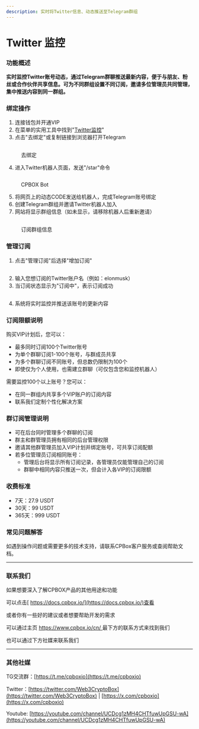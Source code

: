```yaml
---
description: 实时将Twitter信息、动态推送至Telegram群组
---
```


# Twitter 监控

### 功能概述

**实时监控Twitter账号动态，通过Telegram群聊推送最新内容，便于与朋友、粉丝或合作伙伴共享信息。可为不同群组设置不同订阅，邀请多位管理员共同管理，集中推送内容到同一群组。**

### 绑定操作

1. 连接钱包并开通VIP
2. 在菜单的实用工具中找到"[Twitter监控](https://www.cpbox.io/cn/twitter/bind)"
3. 点击"去绑定"或复制链接到浏览器打开Telegram

<figure><img src="https://www.cpbox.io/cpfiles/2024-05-21/d1f8tutt40katltrqv.png" alt=""><figcaption><p>去绑定</p></figcaption></figure>

4. 进入Twitter机器人页面，发送"/star"命令

<figure><img src="https://www.cpbox.io/cpfiles/2024-05-22/d1fzdth31jnltmcgrm.png" alt=""><figcaption><p>CPBOX Bot</p></figcaption></figure>

5. 将网页上的动态CODE发送给机器人，完成Telegram账号绑定
6. 创建Telegram群组并邀请Twitter机器人加入
7. 网站将显示群组信息（如未显示，请移除机器人后重新邀请）

<figure><img src="https://www.cpbox.io/cpfiles/2024-05-24/d1hp8l34oza0erlxxv.png" alt=""><figcaption><p>订阅群组信息</p></figcaption></figure>

### 管理订阅

1. 点击"管理订阅"后选择"增加订阅"

<figure><img src="https://www.cpbox.io/cpfiles/2024-05-24/d1hpekrnktmyztg9gn.png" alt=""><figcaption></figcaption></figure>

2. 输入您想订阅的Twitter账户名（例如：elonmusk）
3. 当订阅状态显示为"订阅中"，表示订阅成功

<figure><img src="https://www.cpbox.io/cpfiles/2024-05-21/d1f8w9jf2hcnwajntd.png" alt=""><figcaption></figcaption></figure>

4. 系统将实时监控并推送该账号的更新内容

### 订阅限额说明

购买VIP计划后，您可以：

* 最多同时订阅100个Twitter账号
* 为单个群聊订阅1-100个账号，与群成员共享
* 为多个群聊订阅不同账号，但总数仍限制为100个
* 即使仅为个人使用，也需建立群聊（可仅包含您和监控机器人）

需要监控100个以上账号？您可以：

* 在同一群组内共享多个VIP账户的订阅内容
* 联系我们定制个性化解决方案

### 群订阅管理说明

* 可在后台同时管理多个群聊的订阅
* 群主和群管理员拥有相同的后台管理权限
* 邀请其他群管理员加入VIP计划并绑定账号，可共享订阅配额
* 若多位管理员订阅相同账号：
  * 管理后台将显示所有订阅记录，各管理员仅能管理自己的订阅
  * 群聊中相同内容只推送一次，但会计入各VIP的订阅限额

### 收费标准

* 7天：27.9 USDT
* 30天：99 USDT
* 365天：999 USDT

### 常见问题解答

如遇到操作问题或需要更多的技术支持，请联系CPBox客户服务或查阅帮助文档。

***

### 联系我们

如果想要深入了解CPBOX产品的其他用途和功能

可以点击[ https://docs.cpbox.io/](https://docs.cpbox.io/)查看

或者你有一些好的建议或者想要帮助开发的需求

可以通过主页 [https://www.cpbox.io/cn/ ](https://www.cpbox.io/cn/)最下方的联系方式来找到我们

也可以通过下方社媒来联系我们

***

### 其他社媒

TG交流群：[https://t.me/cpboxio](https://t.me/cpboxio)

Twitter：[https://twitter.com/Web3CryptoBox](https://twitter.com/Web3CryptoBox) | [https://x.com/cpboxio](https://x.com/cpboxio)

Youtube: [https://youtube.com/channel/UCDcg1zMH4CHTfuwUpGSU-wA](https://youtube.com/channel/UCDcg1zMH4CHTfuwUpGSU-wA)
